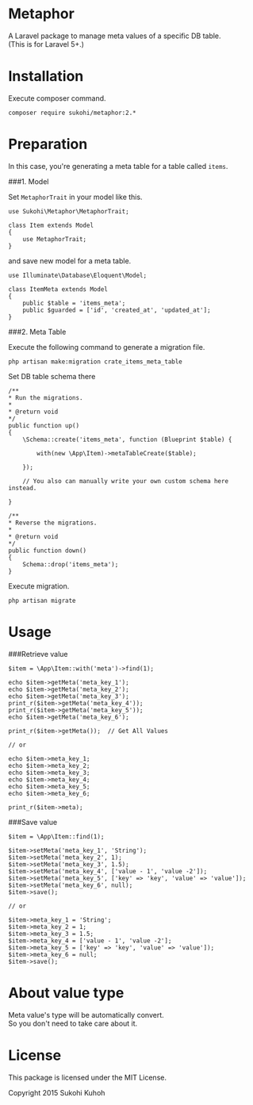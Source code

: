 Metaphor
=====

A Laravel package to manage meta values of a specific DB table.  
(This is for Laravel 5+.)

Installation
====

Execute composer command.

    composer require sukohi/metaphor:2.*

Preparation
====

In this case, you're generating a meta table for a table called `items`. 

###1. Model

Set `MetaphorTrait` in your model like this.

    use Sukohi\Metaphor\MetaphorTrait;
    
    class Item extends Model
    {
        use MetaphorTrait;
    }

and save new model for a meta table.

    use Illuminate\Database\Eloquent\Model;
    
    class ItemMeta extends Model
    {
        public $table = 'items_meta';
        public $guarded = ['id', 'created_at', 'updated_at'];
    }

###2. Meta Table

Execute the following command to generate a migration file.

    php artisan make:migration crate_items_meta_table

   
Set DB table schema there

    /**
    * Run the migrations.
    *
    * @return void
    */
    public function up()
    {
        \Schema::create('items_meta', function (Blueprint $table) {

            with(new \App\Item)->metaTableCreate($table);

        });
            
        // You also can manually write your own custom schema here instead.
        
    }
    
    /**
    * Reverse the migrations.
    *
    * @return void
    */
    public function down()
    {
        Schema::drop('items_meta');
    }
    

Execute migration.

    php artisan migrate


Usage
====

###Retrieve value

    $item = \App\Item::with('meta')->find(1);
    
    echo $item->getMeta('meta_key_1');
    echo $item->getMeta('meta_key_2');
    echo $item->getMeta('meta_key_3');
    print_r($item->getMeta('meta_key_4'));
    print_r($item->getMeta('meta_key_5'));
    echo $item->getMeta('meta_key_6');
    
    print_r($item->getMeta());  // Get All Values
    
    // or
    
    echo $item->meta_key_1;
    echo $item->meta_key_2;
    echo $item->meta_key_3;
    echo $item->meta_key_4;
    echo $item->meta_key_5;
    echo $item->meta_key_6;
    
    print_r($item->meta);

###Save value
    
    $item = \App\Item::find(1);
    
    $item->setMeta('meta_key_1', 'String');
    $item->setMeta('meta_key_2', 1);
    $item->setMeta('meta_key_3', 1.5);
    $item->setMeta('meta_key_4', ['value - 1', 'value -2']);
    $item->setMeta('meta_key_5', ['key' => 'key', 'value' => 'value']);
    $item->setMeta('meta_key_6', null);
    $item->save();
    
    // or
    
    $item->meta_key_1 = 'String';
    $item->meta_key_2 = 1;
    $item->meta_key_3 = 1.5;
    $item->meta_key_4 = ['value - 1', 'value -2'];
    $item->meta_key_5 = ['key' => 'key', 'value' => 'value']);
    $item->meta_key_6 = null;
    $item->save();

About value type
====

Meta value's type will be automatically convert.  
So you don't need to take care about it.

License
====

This package is licensed under the MIT License.

Copyright 2015 Sukohi Kuhoh